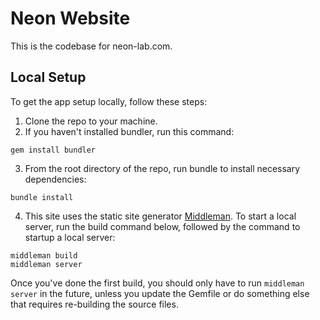 # Neon Website

This is the codebase for neon-lab.com.

## Local Setup

To get the app setup locally, follow these steps:

1. Clone the repo to your machine.
2. If you haven't installed bundler, run this command:
```
gem install bundler
```
3. From the root directory of the repo, run bundle to install necessary dependencies:
```
bundle install
```
4. This site uses the static site generator [Middleman](https://middlemanapp.com/). To start a local server, run the build command below, followed by the command to startup a local server:
```
middleman build
middleman server
```
Once you've done the first build, you should only have to run `middleman server` in the future, unless you update the Gemfile or do something else that requires re-building the source files.


